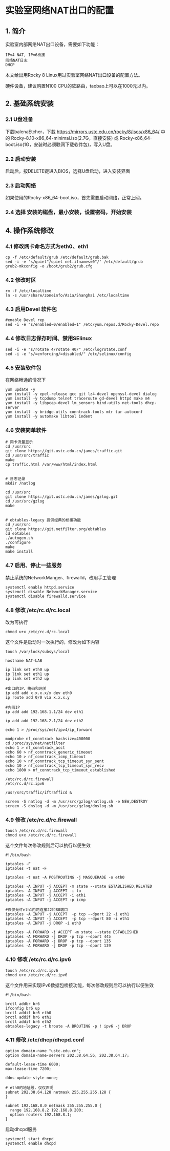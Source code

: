 # 实验室网络NAT出口的配置

## 1. 简介

实验室内部网络NAT出口设备，需要如下功能：
```
IPv4 NAT, IPv6桥接
网络NAT日志
DHCP
```
本文给出用Rocky 8 Linux用过实验室网络NAT出口设备的配置方法。

硬件设备，建议购置N100 CPU的软路由，taobao上可以在1000元以内。

## 2. 基础系统安装

### 2.1 U盘准备

下载balenaEtcher，下载 https://mirrors.ustc.edu.cn/rocky/8/isos/x86_64/ 中的 Rocky-8.10-x86_64-minimal.iso(2.7G，直接安装) 或 Rocky-x86_64-boot.iso(1G，安装时必须联网下载软件包)，写入U盘。

### 2.2 启动安装

启动后，按DELETE键进入BIOS，选择U盘启动，进入安装界面

### 2.3 启动网络

如果使用的Rocky-x86_64-boot.iso，首先需要启动网络，正常上网。

### 2.4 选择 安装的磁盘，最小安装，设置密码，开始安装


## 4. 操作系统修改

### 4.1 修改网卡命名方式为eth0、eth1

```
cp -f /etc/default/grub /etc/default/grub.bak
sed -i -e 's/quiet"/quiet net.ifnames=0"/' /etc/default/grub
grub2-mkconfig -o /boot/grub2/grub.cfg
```

### 4.2 修改时区
```
rm -f /etc/localtime
ln -s /usr/share/zoneinfo/Asia/Shanghai /etc/localtime
```

### 4.3 启用Devel 软件包
```
#enable Devel rep
sed -i -e "s/enabled=0/enabled=1" /etc/yum.repos.d/Rocky-Devel.repo
```

### 4.4 修改日志保存时间、禁用SElinux
```
sed -i -e "s/rotate 4/rotate 40/" /etc/logrotate.conf
sed -i -e "s/=enforcing/=disabled/" /etc/selinux/config
```

### 4.5 安装软件包

在网络畅通的情况下
```
yum update -y
yum install -y epel-release gcc git lz4-devel openssl-devel dialog
yum install -y tcpdump telnet traceroute gd-devel httpd make m4
yum install -y libpcap-devel lm_sensors bind-utils net-tools dhcp-server
yum install -y bridge-utils conntrack-tools mtr tar autoconf 
yum install -y automake libtool indent
```

### 4.6 安装简单软件
```
# 网卡流量显示
cd /usr/src
git clone https://git.ustc.edu.cn/james/traffic.git
cd /usr/src/traffic
make
cp traffic.html /var/www/html/index.html


# 日志记录
mkdir /natlog

cd /usr/src
git clone https://git.ustc.edu.cn/james/gzlog.git
cd /usr/src/gzlog
make


# ebtables-legacy 提供经典的桥接功能
cd /usr/src
git clone https://git.netfilter.org/ebtables
cd ebtables
./autogen.sh
./configure
make
make install
```

### 4.7 启用、停止一些服务

禁止系统的NetworkManger、firewalld，改用手工管理
```
systemctl enable httpd.service
systemctl disable NetworkManager.service
systemctl disable firewalld.service
```

### 4.8 修改 /etc/rc.d/rc.local

改为可执行
```
chmod u+x /etc/rc.d/rc.local
```

这个文件是启动时一次执行的，修改为如下内容
```
touch /var/lock/subsys/local

hostname NAT-LAB

ip link set eth0 up
ip link set eth1 up
ip link set eth2 up

#出口的IP、掩码和网关
ip add add x.x.x.x/x dev eth0
ip route add 0/0 via x.x.x.y

#内网IP
ip add add 192.168.1.1/24 dev eth1

ip add add 192.168.2.1/24 dev eth2

echo 1 > /proc/sys/net/ipv4/ip_forward

modprobe nf_conntrack hashsize=400000
cd /proc/sys/net/netfilter
echo 1 > nf_conntrack_acct
echo 60 > nf_conntrack_generic_timeout
echo 10 > nf_conntrack_icmp_timeout
echo 10 > nf_conntrack_tcp_timeout_syn_sent
echo 10 > nf_conntrack_tcp_timeout_syn_recv
echo 1800 > nf_conntrack_tcp_timeout_established

/etc/rc.d/rc.firewall
/etc/rc.d/rc.ipv6

/usr/src/traffic/iftrafficd &

screen -S natlog -d -m /usr/src/gzlog/natlog.sh -e NEW,DESTROY
screen -S dnslog -d -m /usr/src/gzlog/dnslog.sh

```

### 4.9 修改 /etc/rc.d/rc.firewall

```
touch /etc/rc.d/rc.firewall
chmod u+x /etc/rc.d/rc.firewall
```

这个文件每次修改规则后可以执行以便生效
```
#!/bin/bash

iptables -F
iptables -t nat -F

iptables -t nat -A POSTROUTING -j MASQUERADE -o eth0 

iptables -A INPUT -j ACCEPT -m state --state ESTABLISHED,RELATED
iptables -A INPUT -j ACCEPT -i lo
iptables -A INPUT -j ACCEPT -i eth1
iptables -A INPUT -j ACCEPT -p icmp

#仅仅允许eth1内网连接22和80端口
iptables -A INPUT -j ACCEPT  -p tcp --dport 22 -i eth1
iptables -A INPUT -j ACCEPT  -p tcp --dport 80 -i eth1
iptables -A INPUT -j DROP -i eth0

iptables -A FORWARD -j ACCEPT -m state --state ESTABLISHED
iptables -A FORWARD -j DROP -p tcp --dport 445
iptables -A FORWARD -j DROP -p tcp --dport 135
iptables -A FORWARD -j DROP -p tcp --dport 139
```

### 4.10 修改 /etc/rc.d/rc.ipv6

```
touch /etc/rc.d/rc.ipv6
chmod u+x /etc/rc.d/rc.ipv6
```

这个文件用来实现IPv6数据包桥接功能，每次修改规则后可以执行以便生效
```
#!/bin/bash

brctl addbr br6
ifconfig br6 up
brctl addif br6 eth0
brctl addif br6 eth1
brctl addif br6 eth2
ebtables-legacy -t broute -A BROUTING -p ! ipv6 -j DROP
```

### 4.11 修改 /etc/dhcp/dhcpd.conf

```
option domain-name "ustc.edu.cn";
option domain-name-servers 202.38.64.56, 202.38.64.17;

default-lease-time 6000;
max-lease-time 7200;

ddns-update-style none;

# eth0的地址段，仅仅声明
subnet 202.38.64.128 netmask 255.255.255.128 {
}

subnet 192.168.8.0 netmask 255.255.255.0 {
  range 192.168.8.2 192.168.8.200;
  option routers 192.168.8.1;
}
```
启动dhcpd服务
```
systemctl start dhcpd
systemctl enable dhcpd
```

